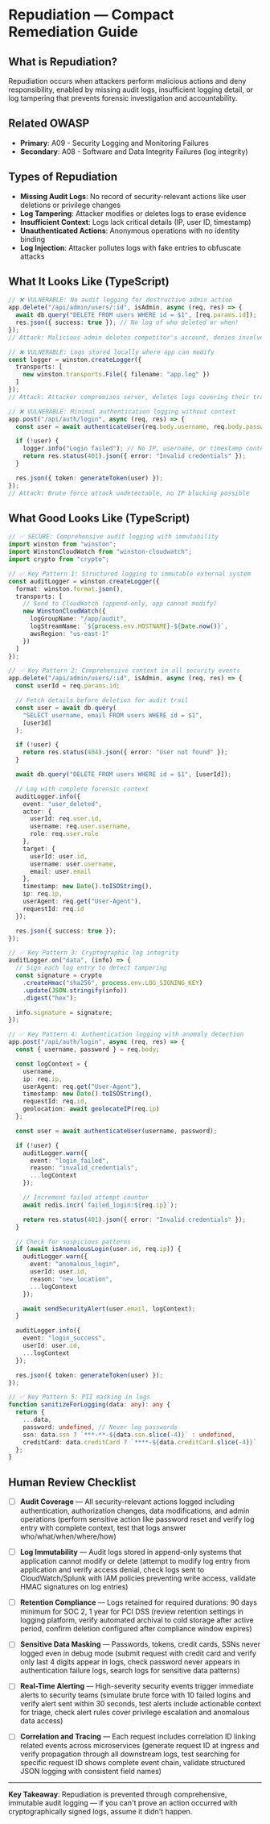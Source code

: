 # Repudiation — Compact Remediation Guide

## What is Repudiation?

Repudiation occurs when attackers perform malicious actions and deny responsibility, enabled by missing audit logs, insufficient logging detail, or log tampering that prevents forensic investigation and accountability.

## Related OWASP

- **Primary**: A09 - Security Logging and Monitoring Failures
- **Secondary**: A08 - Software and Data Integrity Failures (log integrity)

## Types of Repudiation

- **Missing Audit Logs**: No record of security-relevant actions like user deletions or privilege changes
- **Log Tampering**: Attacker modifies or deletes logs to erase evidence
- **Insufficient Context**: Logs lack critical details (IP, user ID, timestamp)
- **Unauthenticated Actions**: Anonymous operations with no identity binding
- **Log Injection**: Attacker pollutes logs with fake entries to obfuscate attacks

## What It Looks Like (TypeScript)

```typescript
// ❌ VULNERABLE: No audit logging for destructive admin action
app.delete("/api/admin/users/:id", isAdmin, async (req, res) => {
  await db.query("DELETE FROM users WHERE id = $1", [req.params.id]);
  res.json({ success: true }); // No log of who deleted or when!
});
// Attack: Malicious admin deletes competitor's account, denies involvement with no evidence

// ❌ VULNERABLE: Logs stored locally where app can modify
const logger = winston.createLogger({
  transports: [
    new winston.transports.File({ filename: "app.log" })
  ]
});
// Attack: Attacker compromises server, deletes logs covering their tracks

// ❌ VULNERABLE: Minimal authentication logging without context
app.post("/api/auth/login", async (req, res) => {
  const user = await authenticateUser(req.body.username, req.body.password);

  if (!user) {
    logger.info("Login failed"); // No IP, username, or timestamp context
    return res.status(401).json({ error: "Invalid credentials" });
  }

  res.json({ token: generateToken(user) });
});
// Attack: Brute force attack undetectable, no IP blocking possible
```

## What Good Looks Like (TypeScript)

```typescript
// ✅ SECURE: Comprehensive audit logging with immutability
import winston from "winston";
import WinstonCloudWatch from "winston-cloudwatch";
import crypto from "crypto";

// ✅ Key Pattern 1: Structured logging to immutable external system
const auditLogger = winston.createLogger({
  format: winston.format.json(),
  transports: [
    // Send to CloudWatch (append-only, app cannot modify)
    new WinstonCloudWatch({
      logGroupName: "/app/audit",
      logStreamName: `${process.env.HOSTNAME}-${Date.now()}`,
      awsRegion: "us-east-1"
    })
  ]
});

// ✅ Key Pattern 2: Comprehensive context in all security events
app.delete("/api/admin/users/:id", isAdmin, async (req, res) => {
  const userId = req.params.id;

  // Fetch details before deletion for audit trail
  const user = await db.query(
    "SELECT username, email FROM users WHERE id = $1",
    [userId]
  );

  if (!user) {
    return res.status(404).json({ error: "User not found" });
  }

  await db.query("DELETE FROM users WHERE id = $1", [userId]);

  // Log with complete forensic context
  auditLogger.info({
    event: "user_deleted",
    actor: {
      userId: req.user.id,
      username: req.user.username,
      role: req.user.role
    },
    target: {
      userId: user.id,
      username: user.username,
      email: user.email
    },
    timestamp: new Date().toISOString(),
    ip: req.ip,
    userAgent: req.get("User-Agent"),
    requestId: req.id
  });

  res.json({ success: true });
});

// ✅ Key Pattern 3: Cryptographic log integrity
auditLogger.on("data", (info) => {
  // Sign each log entry to detect tampering
  const signature = crypto
    .createHmac("sha256", process.env.LOG_SIGNING_KEY)
    .update(JSON.stringify(info))
    .digest("hex");

  info.signature = signature;
});

// ✅ Key Pattern 4: Authentication logging with anomaly detection
app.post("/api/auth/login", async (req, res) => {
  const { username, password } = req.body;

  const logContext = {
    username,
    ip: req.ip,
    userAgent: req.get("User-Agent"),
    timestamp: new Date().toISOString(),
    requestId: req.id,
    geolocation: await geolocateIP(req.ip)
  };

  const user = await authenticateUser(username, password);

  if (!user) {
    auditLogger.warn({
      event: "login_failed",
      reason: "invalid_credentials",
      ...logContext
    });

    // Increment failed attempt counter
    await redis.incr(`failed_login:${req.ip}`);

    return res.status(401).json({ error: "Invalid credentials" });
  }

  // Check for suspicious patterns
  if (await isAnomalousLogin(user.id, req.ip)) {
    auditLogger.warn({
      event: "anomalous_login",
      userId: user.id,
      reason: "new_location",
      ...logContext
    });

    await sendSecurityAlert(user.email, logContext);
  }

  auditLogger.info({
    event: "login_success",
    userId: user.id,
    ...logContext
  });

  res.json({ token: generateToken(user) });
});

// ✅ Key Pattern 5: PII masking in logs
function sanitizeForLogging(data: any): any {
  return {
    ...data,
    password: undefined, // Never log passwords
    ssn: data.ssn ? `***-**-${data.ssn.slice(-4)}` : undefined,
    creditCard: data.creditCard ? `****-${data.creditCard.slice(-4)}` : undefined
  };
}
```

## Human Review Checklist

- [ ] **Audit Coverage** — All security-relevant actions logged including authentication, authorization changes, data modifications, and admin operations (perform sensitive action like password reset and verify log entry with complete context, test that logs answer who/what/when/where/how)

- [ ] **Log Immutability** — Audit logs stored in append-only systems that application cannot modify or delete (attempt to modify log entry from application and verify access denial, check logs sent to CloudWatch/Splunk with IAM policies preventing write access, validate HMAC signatures on log entries)

- [ ] **Retention Compliance** — Logs retained for required durations: 90 days minimum for SOC 2, 1 year for PCI DSS (review retention settings in logging platform, verify automated archival to cold storage after active period, confirm deletion configured after compliance window expires)

- [ ] **Sensitive Data Masking** — Passwords, tokens, credit cards, SSNs never logged even in debug mode (submit request with credit card and verify only last 4 digits appear in logs, check password never appears in authentication failure logs, search logs for sensitive data patterns)

- [ ] **Real-Time Alerting** — High-severity security events trigger immediate alerts to security teams (simulate brute force with 10 failed logins and verify alert sent within 30 seconds, test alerts include actionable context for triage, check alert rules cover privilege escalation and anomalous data access)

- [ ] **Correlation and Tracing** — Each request includes correlation ID linking related events across microservices (generate request ID at ingress and verify propagation through all downstream logs, test searching for specific request ID shows complete event chain, validate structured JSON logging with consistent field names)

---

**Key Takeaway**: Repudiation is prevented through comprehensive, immutable audit logging — if you can't prove an action occurred with cryptographically signed logs, assume it didn't happen.
